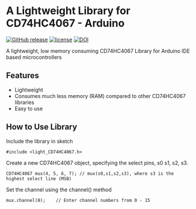 # A Lightweight Library for CD74HC4067 - Arduino
[![GitHub release](https://img.shields.io/github/release/SunitRaut/Heatmap-Visualization-JS.svg)](https://github.com/SunitRaut/Heatmap-Visualization-JS)
[![license](https://img.shields.io/github/license/SunitRaut/Heatmap-Visualization-JS.svg)](https://github.com/SunitRaut/Heatmap-Visualization-JS/blob/main/LICENSE)
[![DOI](https://zenodo.org/badge/DOI/10.5281/zenodo.4451603.svg)](https://doi.org/10.5281/zenodo.4451603)

A lightweight, low memory consuming CD74HC4067 Library for Arduino IDE based microcontrollers

## Features
- Lightweight
- Consumes much less memory (RAM) compared to other CD74HC4067 libraries
- Easy to use

## How to Use Library

Include the library in sketch
```
#include <light_CD74HC4067.h>
```
Create a new CD74HC4067 object, specifying the select pins, s0 s1, s2, s3.
```
CD74HC4067 mux(4, 5, 6, 7); // mux(s0,s1,s2,s3), where s3 is the highest select line (MSB)
```
Set the channel using the channel() method
```
mux.channel(8);    // Enter channel numbers from 0 - 15
```
